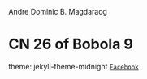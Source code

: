 Andre Dominic B. Magdaraog
# CN 26 of Bobola 9
theme: jekyll-theme-midnight
[`Facebook`](https://www.facebook.com/profile.php?id=100071407076835)
